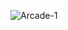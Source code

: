 ![Arcade-1](https://github.com/ian102991/database_project/assets/90548135/c2bf85c8-6c60-41a2-b0a1-54121bb5d489)
